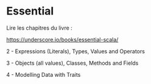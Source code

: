 # Essential

Lire les chapitres du livre :

https://underscore.io/books/essential-scala/

  2 - Expressions (Literals), Types, Values and Operators

  3 - Objects (all values), Classes, Methods and Fields

  4 - Modelling Data with Traits


